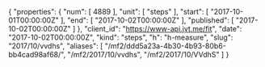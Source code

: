 {
  "properties": {
    "num": [
      4889
    ],
    "unit": [
      "steps"
    ],
    "start": [
      "2017-10-01T00:00:00Z"
    ],
    "end": [
      "2017-10-02T00:00:00Z"
    ],
    "published": [
      "2017-10-02T00:00:00Z"
    ]
  },
  "client_id": "https://www-api.jvt.me/fit",
  "date": "2017-10-02T00:00:00Z",
  "kind": "steps",
  "h": "h-measure",
  "slug": "2017/10/vvdhs",
  "aliases": [
    "/mf2/ddd5a23a-4b30-4b93-80b6-bb4cad98af68/",
    "/mf2/2017/10/vvdhs",
    "/mf2/2017/10/VVdhS"
  ]
}
